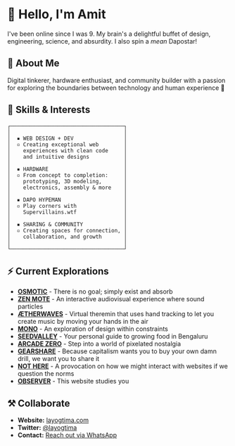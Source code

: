 # 👋 Hello, I'm Amit

I've been online since I was 9. My brain's a delightful buffet of design, engineering, science, and absurdity. I also spin a _mean_ Dapostar!

## 💫 About Me

Digital tinkerer, hardware enthusiast, and community builder with a passion for exploring the boundaries between technology and human experience 🌟

## 🔧 Skills & Interests

```
┌────────────────────────────────────┐
│                                    │
│  ▪ WEB DESIGN + DEV                │
│  ▫ Creating exceptional web        │
│    experiences with clean code     │
│    and intuitive designs           │
│                                    │
│  ▪ HARDWARE                        │
│  ▫ From concept to completion:     │
│    prototyping, 3D modeling,       │
│    electronics, assembly & more    │
│                                    │
│  ▪ DAPO HYPEMAN                    │
│  ▫ Play corners with               │
│    Supervillains.wtf               │
│                                    │
│  ▪ SHARING & COMMUNITY             │
│  ▫ Creating spaces for connection, │
│    collaboration, and growth       │
│                                    │
└────────────────────────────────────┘
```

## ⚡ Current Explorations

- **[OSMOTIC](https://osmotic.layogtima.com/)** - There is no goal; simply exist and absorb
- **[ZEN MOTE](http://zen.layogtima.com/)** - An interactive audiovisual experience where sound particles
- **[ÆTHERWAVES](http://aether.layogtima.com/)** - Virtual theremin that uses hand tracking to let you create music by moving your hands in the air
- **[MONO](https://layogtima.com/mono/)** - An exploration of design within constraints
- **[SEEDVALLEY](https://seeds.layogtima.com)** - Your personal guide to growing food in Bengaluru
- **[ARCADE ZERO](http://arcade.sm0l.dev/)** - Step into a world of pixelated nostalgia
- **[GEARSHARE](https://layogtima.github.io/gearshare/)** - Because capitalism wants you to buy your own damn drill, we want you to share it
- **[NOT HERE](https://layogtima.com/not)** - A provocation on how we might interact with websites if we question the norms
- **[OBSERVER](https://layogtima.com/observer/)** - This website studies you

## ⚒️ Collaborate 

- **Website:** [layogtima.com](https://layogtima.com)
- **Twitter:** [@layogtima](https://twitter.com/layogtima)
- **Contact:** [Reach out via WhatsApp](https://wa.me/+919892836471)
